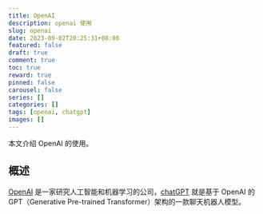 ```yaml
---
title: OpenAI
description: openai 使用
slug: openai
date: 2023-09-02T20:25:31+08:00
featured: false
draft: true
comment: true
toc: true
reward: true
pinned: false
carousel: false
series: []
categories: []
tags: [openai, chatgpt]
images: []
---
```


本文介绍 OpenAI 的使用。

<!--more-->

## 概述

[OpenAI](https://openai.com/) 是一家研究人工智能和机器学习的公司，[chatGPT](https://chat.openai.com/) 就是基于 OpenAI 的 GPT（Generative Pre-trained Transformer）架构的一款聊天机器人模型。
